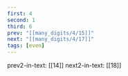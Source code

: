 ```yaml
---
first: 4
second: 1
third: 6
prev: "[[many_digits/4/15]]"
next: "[[many_digits/4/17]]"
tags: [even]
---
```

prev2-in-text: [[14]]
next2-in-text: [[18]]
